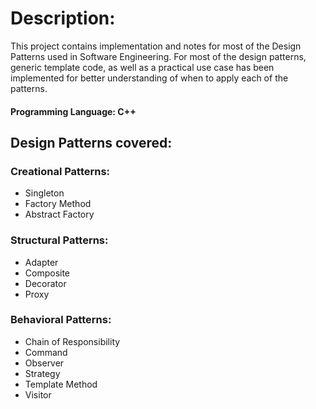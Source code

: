 # Description:
This project contains implementation and notes for most of the Design Patterns used in Software Engineering. 
For most of the design patterns, generic template code, as well as a practical use case has been implemented for better understanding of when to apply each of the patterns.

#### Programming Language: C++

## Design Patterns covered:

### Creational Patterns:
- Singleton
- Factory Method
- Abstract Factory

### Structural Patterns:
- Adapter
- Composite
- Decorator
- Proxy

### Behavioral Patterns:
- Chain of Responsibility
- Command
- Observer
- Strategy
- Template Method
- Visitor